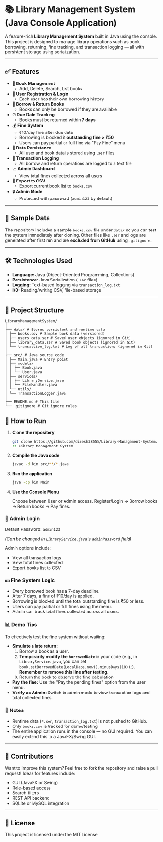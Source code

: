 # 📚 Library Management System (Java Console Application)

A feature-rich **Library Management System** built in Java using the console. This project is designed to manage library operations such as book borrowing, returning, fine tracking, and transaction logging — all with persistent storage using serialization.

-----

## ✅ Features

  - 📖 **Book Management**
      - Add, Delete, Search, List books
  - 👤 **User Registration & Login**
      - Each user has their own borrowing history
  - 🔄 **Borrow & Return Books**
      - Books can only be borrowed if they are available
  - ⏰ **Due Date Tracking**
      - Books must be returned within **7 days**
  - 💰 **Fine System**
      - ₹10/day fine after due date
      - Borrowing is blocked if **outstanding fine \> ₹50**
      - Users can pay partial or full fine via "Pay Fine" menu
  - 📂 **Data Persistence**
      - All user and book data is stored using `.ser` files
  - 🧾 **Transaction Logging**
      - All borrow and return operations are logged to a text file
  - 📈 **Admin Dashboard**
      - View total fines collected across all users
  - 📑 **Export to CSV**
      - Export current book list to `books.csv`
  - 🔒 **Admin Mode**
      - Protected with password (`admin123` by default)

-----

## 🧪 Sample Data

The repository includes a sample `books.csv` file under `data/` so you can test the system immediately after cloning. Other files like `.ser` and logs are generated after first run and are **excluded from GitHub** using `.gitignore`.

-----

## 🛠️ Technologies Used

  - **Language:** Java (Object-Oriented Programming, Collections)
  - **Persistence:** Java Serialization (`.ser` files)
  - **Logging:** Text-based logging via `transaction_log.txt`
  - **I/O:** Reading/writing CSV, file-based storage

-----

## 📁 Project Structure

```
LibraryManagementSystem/
│
├── data/ # Stores persistent and runtime data
│ ├── books.csv # Sample book data (versioned)
│ ├── users_data.ser # Saved user objects (ignored in Git)
│ ├── library_data.ser # Saved book objects (ignored in Git)
│ └── transaction_log.txt # Log of all transactions (ignored in Git)
│
├── src/ # Java source code
│ ├── Main.java # Entry point
│ ├── models/
│ │ ├── Book.java
│ │ └── User.java
│ ├── services/
│ │ ├── LibraryService.java
│ │ └── FileHandler.java
│ └── utils/
│ └── TransactionLogger.java
│
├── README.md # This file
└── .gitignore # Git ignore rules
```

## 🚀 How to Run

1.  **Clone the repository**

    ```bash
    git clone https://github.com/dinesh38555/Library-Management-System.git
    cd Library-Management-System
    ```

2.  **Compile the Java code**

    ```bash
    javac -d bin src/**/*.java
    ```

3.  **Run the application**

    ```bash
    java -cp bin Main
    ```

4.  **Use the Console Menu**

    Choose between User or Admin access. Register/Login → Borrow books → Return books → Pay fines.

### 🔐 Admin Login

Default Password: `admin123`

*(Can be changed in `LibraryService.java`'s `adminPassword` field)*

Admin options include:

  * View all transaction logs
  * View total fines collected
  * Export books list to CSV

### 💵 Fine System Logic

  * Every borrowed book has a 7-day deadline.
  * After 7 days, a fine of ₹10/day is applied.
  * Borrowing is blocked until the total outstanding fine is ₹50 or less.
  * Users can pay partial or full fines using the menu.
  * Admin can track total fines collected across all users.


### 📊 Demo Tips

To effectively test the fine system without waiting:

* **Simulate a late return:**
    1.  Borrow a book as a user.
    2.  **Temporarily modify the `borrowedDate`** in your code (e.g., in `LibraryService.java`, you can set `book.setBorrowedDate(LocalDate.now().minusDays(10));`). **Remember to remove this line after testing.**
    3.  Return the book to observe the fine calculation.
* **Pay the fine:** Use the "Pay the pending fines" option from the user menu.
* **Verify as Admin:** Switch to admin mode to view transaction logs and total collected fines.


### 📝 Notes

  * Runtime data (`*.ser`, `transaction_log.txt`) is not pushed to GitHub.
  * Only `books.csv` is tracked for demo/testing.
  * The entire application runs in the console — no GUI required. You can easily extend this to a JavaFX/Swing GUI.

-----

## 📣 Contributions

Want to improve this system? Feel free to fork the repository and raise a pull request\!
Ideas for features include:

  * GUI (JavaFX or Swing)
  * Role-based access
  * Search filters
  * REST API backend
  * SQLite or MySQL integration

-----

## 📄 License

This project is licensed under the MIT License.
